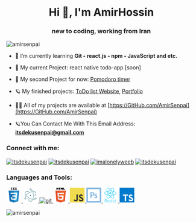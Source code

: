 <h1 align="center">Hi 👋, I'm AmirHossin</h1>
<h3 align="center">new to coding, working from Iran</h3>

<p align="left"> <img src="https://komarev.com/ghpvc/?username=amirsenpai&label=Profile%20views&color=0e75b6&style=flat" alt="amirsenpai" /> </p>

- 🌱 I’m currently learning **Git - react.js - npm - JavaScript and etc.**

- 💢 My current Project: react native todo-app [soon]

- 💫 My second Project for now: [Pomodoro timer](https://github.com/AmirSenpai/pomodoro)
  
- 🪐 My finished projects: [ToDo list Website](https://github.com/AmirSenpai/ToDo-list-website-amir), [Portfolio](https://github.com/AmirSenpai/portfolio)

- 👨‍💻 All of my projects are available at [https://GitHub.com/AmirSenpai](https://GitHub.com/AmirSenpai)

- 🪐You Can Contact Me With This Email Address: **itsdekusenpai@gmail.com**

<h3 align="left">Connect with me:</h3>
<p align="left">
<a href="https://codepen.io/itsdekusenpai" target="blank"><img align="center" src="https://raw.githubusercontent.com/rahuldkjain/github-profile-readme-generator/master/src/images/icons/Social/codepen.svg" alt="itsdekusenpai" height="30" width="40" /></a>
<a href="https://dev.to/itsdekusenpai" target="blank"><img align="center" src="https://raw.githubusercontent.com/rahuldkjain/github-profile-readme-generator/master/src/images/icons/Social/devto.svg" alt="itsdekusenpai" height="30" width="40" /></a>
<a href="https://twitter.com/imalonelyweeb" target="blank"><img align="center" src="https://raw.githubusercontent.com/rahuldkjain/github-profile-readme-generator/master/src/images/icons/Social/twitter.svg" alt="imalonelyweeb" height="30" width="40" /></a>
<a href="https://instagram.com/itsdekusenpai" target="blank"><img align="center" src="https://raw.githubusercontent.com/rahuldkjain/github-profile-readme-generator/master/src/images/icons/Social/instagram.svg" alt="itsdekusenpai" height="30" width="40" /></a>
</p>

<h3 align="left">Languages and Tools:</h3>
<p align="left"> <a href="https://www.w3schools.com/css/" target="_blank" rel="noreferrer"> <img src="https://raw.githubusercontent.com/devicons/devicon/master/icons/css3/css3-original-wordmark.svg" alt="css3" width="40" height="40"/> </a> <a href="https://www.electronjs.org" target="_blank" rel="noreferrer"> <img src="https://raw.githubusercontent.com/devicons/devicon/master/icons/electron/electron-original.svg" alt="electron" width="40" height="40"/> </a> <a href="https://git-scm.com/" target="_blank" rel="noreferrer"> <img src="https://www.vectorlogo.zone/logos/git-scm/git-scm-icon.svg" alt="git" width="40" height="40"/> </a> <a href="https://www.w3.org/html/" target="_blank" rel="noreferrer"> <img src="https://raw.githubusercontent.com/devicons/devicon/master/icons/html5/html5-original-wordmark.svg" alt="html5" width="40" height="40"/> </a> <a href="https://developer.mozilla.org/en-US/docs/Web/JavaScript" target="_blank" rel="noreferrer"> <img src="https://raw.githubusercontent.com/devicons/devicon/master/icons/javascript/javascript-original.svg" alt="javascript" width="40" height="40"/> </a> <a href="https://www.photoshop.com/en" target="_blank" rel="noreferrer"> <img src="https://raw.githubusercontent.com/devicons/devicon/master/icons/photoshop/photoshop-line.svg" alt="photoshop" width="40" height="40"/> </a> <a href="https://reactjs.org/" target="_blank" rel="noreferrer"> <img src="https://raw.githubusercontent.com/devicons/devicon/master/icons/react/react-original-wordmark.svg" alt="react" width="40" height="40"/> </a> <a href="https://www.typescriptlang.org/" target="_blank" rel="noreferrer"> <img src="https://raw.githubusercontent.com/devicons/devicon/master/icons/typescript/typescript-original.svg" alt="typescript" width="40" height="40"/> </a> </p>

<p><img align="center" src="https://github-readme-stats.vercel.app/api/top-langs?username=amirsenpai&show_icons=true&locale=en&layout=compact" alt="amirsenpai" /></p>
